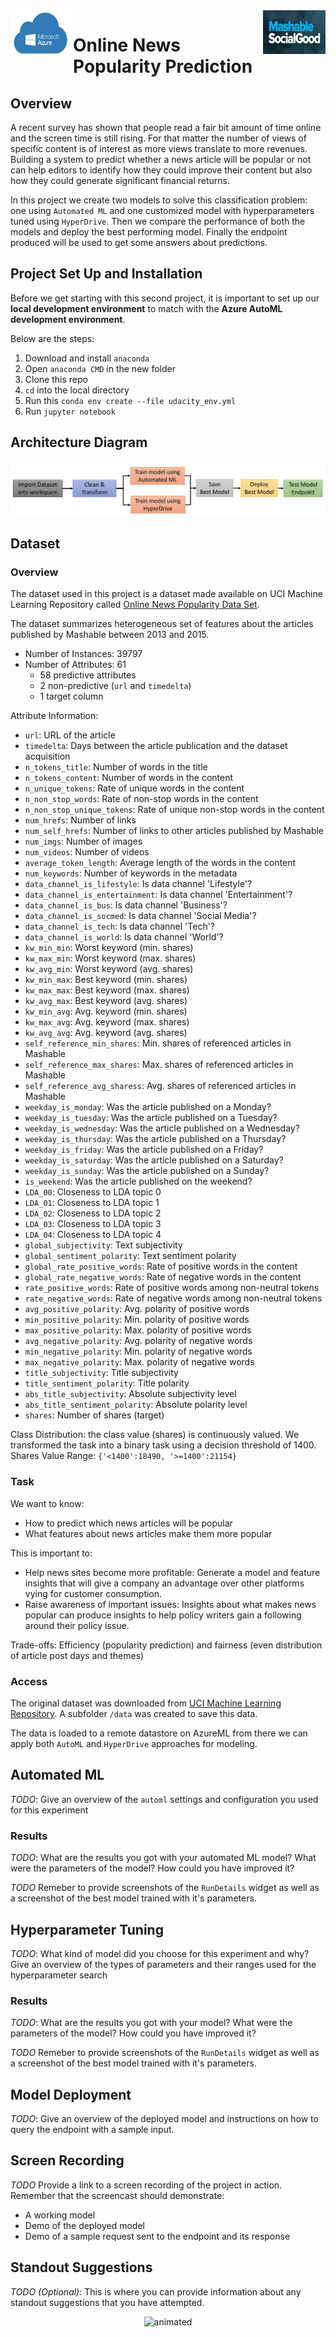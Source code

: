 <img align="left" width="100" height="75" src="https://github.com/franckess/AzureML_Capstone/blob/main/img/microsoft-azure-640x401.png">
<img align="right" width="100" height="70" src="https://github.com/franckess/AzureML_Capstone/blob/main/img/mashable.jpeg">

# Online News Popularity Prediction


## Overview

A recent survey has shown that people read a fair bit amount of time online and the screen time is still rising. For that matter the number of views of specific content is of interest as more views translate to more revenues. Building a system to predict whether a news article will be popular or not can help editors to identify how they could improve their content but also how they could generate significant financial returns.

In this project we create two models to solve this classification problem: one using `Automated ML` and one customized model with hyperparameters tuned using `HyperDrive`. Then we compare the performance of both the models and deploy the best performing model. Finally the endpoint produced will be used to get some answers about predictions.

## Project Set Up and Installation

Before we get starting with this second project, it is important to set up our **local development environment** to match with the **Azure AutoML development environment**. 

Below are the steps:

1. Download and install `anaconda`
2. Open `anaconda CMD` in the new folder
3. Clone this repo
4. `cd` into the local directory
5. Run this `conda env create --file udacity_env.yml`
6. Run `jupyter notebook`

## Architecture Diagram

![](https://github.com/franckess/AzureML_Capstone/blob/main/img/architecture_diagram.jpeg)

## Dataset

### Overview

The dataset used in this project is a dataset made available on UCI Machine Learning Repository called [Online News Popularity Data Set](https://archive.ics.uci.edu/ml/datasets/Online+News+Popularity#).

The dataset summarizes heterogeneous set of features about the articles published by Mashable between 2013 and 2015.

- Number of Instances: 39797
- Number of Attributes: 61 
    - 58 predictive attributes 
    - 2 non-predictive (`url` and `timedelta`) 
    - 1 target column

Attribute Information:
- `url`:                           URL of the article
- `timedelta`:                     Days between the article publication and the dataset acquisition
- `n_tokens_title`:                Number of words in the title
- `n_tokens_content`:              Number of words in the content
- `n_unique_tokens`:               Rate of unique words in the content
- `n_non_stop_words`:              Rate of non-stop words in the content
- `n_non_stop_unique_tokens`:      Rate of unique non-stop words in the content
- `num_hrefs`:                     Number of links
- `num_self_hrefs`:                Number of links to other articles published by Mashable
- `num_imgs`:                      Number of images
- `num_videos`:                    Number of videos
- `average_token_length`:          Average length of the words in the content
- `num_keywords`:                  Number of keywords in the metadata
- `data_channel_is_lifestyle`:     Is data channel 'Lifestyle'?
- `data_channel_is_entertainment`: Is data channel 'Entertainment'?
- `data_channel_is_bus`:           Is data channel 'Business'?
- `data_channel_is_socmed`:        Is data channel 'Social Media'?
- `data_channel_is_tech`:          Is data channel 'Tech'?
- `data_channel_is_world`:         Is data channel 'World'?
- `kw_min_min`:                    Worst keyword (min. shares)
- `kw_max_min`:                    Worst keyword (max. shares)
- `kw_avg_min`:                    Worst keyword (avg. shares)
- `kw_min_max`:                    Best keyword (min. shares)
- `kw_max_max`:                    Best keyword (max. shares)
- `kw_avg_max`:                    Best keyword (avg. shares)
- `kw_min_avg`:                    Avg. keyword (min. shares)
- `kw_max_avg`:                    Avg. keyword (max. shares)
- `kw_avg_avg`:                    Avg. keyword (avg. shares)
- `self_reference_min_shares`:     Min. shares of referenced articles in Mashable
- `self_reference_max_shares`:     Max. shares of referenced articles in Mashable
- `self_reference_avg_sharess`:    Avg. shares of referenced articles in Mashable
- `weekday_is_monday`:             Was the article published on a Monday?
- `weekday_is_tuesday`:            Was the article published on a Tuesday?
- `weekday_is_wednesday`:          Was the article published on a Wednesday?
- `weekday_is_thursday`:           Was the article published on a Thursday?
- `weekday_is_friday`:             Was the article published on a Friday?
- `weekday_is_saturday`:           Was the article published on a Saturday?
- `weekday_is_sunday`:             Was the article published on a Sunday?
- `is_weekend`:                    Was the article published on the weekend?
- `LDA_00`:                        Closeness to LDA topic 0
- `LDA_01`:                        Closeness to LDA topic 1
- `LDA_02`:                        Closeness to LDA topic 2
- `LDA_03`:                        Closeness to LDA topic 3
- `LDA_04`:                        Closeness to LDA topic 4
- `global_subjectivity`:           Text subjectivity
- `global_sentiment_polarity`:     Text sentiment polarity
- `global_rate_positive_words`:    Rate of positive words in the content
- `global_rate_negative_words`:    Rate of negative words in the content
- `rate_positive_words`:           Rate of positive words among non-neutral tokens
- `rate_negative_words`:           Rate of negative words among non-neutral tokens
- `avg_positive_polarity`:         Avg. polarity of positive words
- `min_positive_polarity`:         Min. polarity of positive words
- `max_positive_polarity`:         Max. polarity of positive words
- `avg_negative_polarity`:         Avg. polarity of negative  words
- `min_negative_polarity`:         Min. polarity of negative  words
- `max_negative_polarity`:         Max. polarity of negative  words
- `title_subjectivity`:            Title subjectivity
- `title_sentiment_polarity`:      Title polarity
- `abs_title_subjectivity`:        Absolute subjectivity level
- `abs_title_sentiment_polarity`:  Absolute polarity level
- `shares`:                        Number of shares (target)

Class Distribution: the class value (shares) is continuously valued. We transformed the task into a binary task using a decision threshold of 1400.
Shares Value Range: `{'<1400':18490, '>=1400':21154}`

### Task

We want to know:

- How to predict which news articles will be popular
- What features about news articles make them more popular

This is important to:

- Help news sites become more profitable: Generate a model and feature insights that will give a company an advantage over other platforms vying for customer consumption.
- Raise awareness of important issues: Insights about what makes news popular can produce insights to help policy writers gain a following around their policy issue.

Trade-offs: Efficiency (popularity prediction) and fairness (even distribution of article post days and themes)

### Access
The original dataset was downloaded from [UCI Machine Learning Repository](https://archive.ics.uci.edu/ml/datasets/Online+News+Popularity#). A subfolder `/data` was created to save this data.

The data is loaded to a remote datastore on AzureML from there we can apply both `AutoML` and `HyperDrive` approaches for modeling.

## Automated ML
*TODO*: Give an overview of the `automl` settings and configuration you used for this experiment

### Results
*TODO*: What are the results you got with your automated ML model? What were the parameters of the model? How could you have improved it?

*TODO* Remeber to provide screenshots of the `RunDetails` widget as well as a screenshot of the best model trained with it's parameters.

## Hyperparameter Tuning
*TODO*: What kind of model did you choose for this experiment and why? Give an overview of the types of parameters and their ranges used for the hyperparameter search


### Results
*TODO*: What are the results you got with your model? What were the parameters of the model? How could you have improved it?

*TODO* Remeber to provide screenshots of the `RunDetails` widget as well as a screenshot of the best model trained with it's parameters.

## Model Deployment
*TODO*: Give an overview of the deployed model and instructions on how to query the endpoint with a sample input.

## Screen Recording
*TODO* Provide a link to a screen recording of the project in action. Remember that the screencast should demonstrate:
- A working model
- Demo of the deployed  model
- Demo of a sample request sent to the endpoint and its response

## Standout Suggestions
*TODO (Optional):* This is where you can provide information about any standout suggestions that you have attempted.


<p align="center">
  <img src="https://media.giphy.com/media/beNeX29fBOizu/giphy.gif" alt="animated" />
</p>
